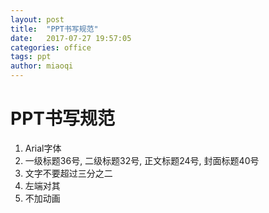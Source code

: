 ```yaml
---
layout: post
title:  "PPT书写规范"
date:   2017-07-27 19:57:05
categories: office
tags: ppt
author: miaoqi
---
```


# PPT书写规范

1. Arial字体
2. 一级标题36号, 二级标题32号, 正文标题24号, 封面标题40号
3. 文字不要超过三分之二
4. 左端对其
5. 不加动画